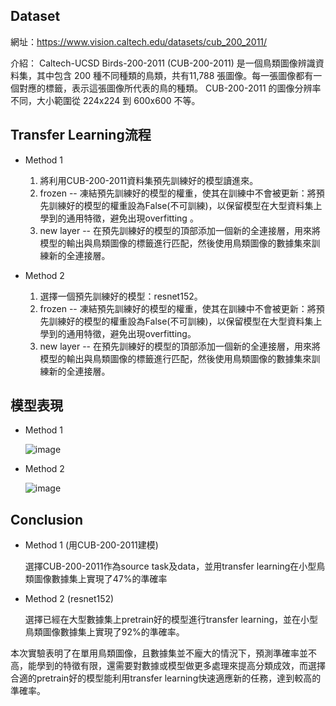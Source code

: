 ## Dataset

網址：https://www.vision.caltech.edu/datasets/cub_200_2011/

介紹：
Caltech-UCSD Birds-200-2011 (CUB-200-2011) 是一個鳥類圖像辨識資料集，其中包含 200 種不同種類的鳥類，共有11,788 張圖像。每一張圖像都有一個對應的標籤，表示這張圖像所代表的鳥的種類。
CUB-200-2011 的圖像分辨率不同，大小範圍從 224x224 到 600x600 不等。

## Transfer Learning流程
- Method 1

  1. 將利用CUB-200-2011資料集預先訓練好的模型讀進來。
  2. frozen -- 凍結預先訓練好的模型的權重，使其在訓練中不會被更新：將預先訓練好的模型的權重設為False(不可訓練)，以保留模型在大型資料集上學到的通用特徵，避免出現overfitting 。
  3. new layer -- 在預先訓練好的模型的頂部添加一個新的全連接層，用來將模型的輸出與鳥類圖像的標籤進行匹配，然後使用鳥類圖像的數據集來訓練新的全連接層。
- Method 2

  1. 選擇一個預先訓練好的模型：resnet152。
  2. frozen -- 凍結預先訓練好的模型的權重，使其在訓練中不會被更新：將預先訓練好的模型的權重設為False(不可訓練)，以保留模型在大型資料集上學到的通用特徵，避免出現overfitting。
  3. new layer -- 在預先訓練好的模型的頂部添加一個新的全連接層，用來將模型的輸出與鳥類圖像的標籤進行匹配，然後使用鳥類圖像的數據集來訓練新的全連接層。

## 模型表現
- Method 1

  ![image](https://github.com/yy1200/Bird-Classification-using-Transfer-Learning/assets/92247082/ef59bd2f-a931-48c0-a6f0-5ea15a63e05d)
- Method 2
  
  ![image](https://github.com/yy1200/Bird-Classification-using-Transfer-Learning/assets/92247082/90c69601-1bdf-455a-93ea-61f80861c76b)

## Conclusion
- Method 1 (用CUB-200-2011建模)

  選擇CUB-200-2011作為source task及data，並用transfer learning在小型鳥類圖像數據集上實現了47%的準確率
- Method 2 (resnet152)

  選擇已經在大型數據集上pretrain好的模型進行transfer learning，並在小型鳥類圖像數據集上實現了92%的準確率。

本次實驗表明了在單用鳥類圖像，且數據集並不龐大的情況下，預測準確率並不高，能學到的特徵有限，還需要對數據或模型做更多處理來提高分類成效，而選擇合適的pretrain好的模型能利用transfer learning快速適應新的任務，達到較高的準確率。




